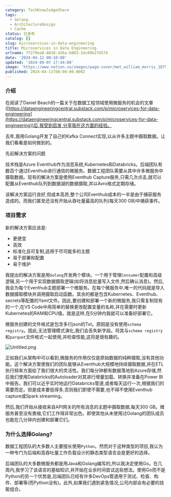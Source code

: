 ```yaml
---
category: TechKnowledgeShare
tags:
  - Golang
  - ArchitectureDesign
  - Cache
status: 已发布
catalog: []
slug: microservices-in-data-engineering
title: Microservices in Data Engineering
urlname: 7f279ea0-883d-426a-b803-34c09b27d574
date: '2024-04-12 00:10:00'
updated: '2024-09-07 17:44:00'
image: 'https://www.notion.so/images/page-cover/met_william_morris_1875.jpg'
published: 2024-04-11T08:00:00.000Z
---
```


### 介绍


在阅读了Daniel Beach的一篇关于在数据工程领域使用微服务的机会的文章([https://dataengineeringcentral.substack.com/p/microservices-for-data-engineering](https://dataengineeringcentral.substack.com/p/microservices-for-data-engineering))后,我受到启发,分享我在这方面的经验。


去年,我用Golang开发了自己的Kafka Connect实现,以从许多主题中摄取数据。让我们看看是如何做到的。


先前解决方案的问题


技术栈是Azure Eventhub作为消息系统,Kubernetes和Databricks。后端团队有数百个通过Eventhub进行通信的微服务。数据工程团队需要从其中许多微服务中摄取数据。现有的解决方案是使用Eventhub Capture服务,只需几次点击,就可以配置从Eventhub队列到数据湖的数据摄取,并以Avro格式定期存储。


该解决方案运行良好,但成本高昂,整个公司Eventhub成本的一半是由于捕获服务造成的。而我们甚至还没有开始从吞吐量最高的队列(每天300 GB)中捕获事件。


### 项目需求


新的解决方案应该是:

- 更便宜
- 高效
- 标准化且可复制,适用于尽可能多的主题
- 易于部署和配置
- 易于维护

我提出的解决方案是用`Golang`开发两个模块。一个用于管理`Consumer`配置和高级逻辑,另一个用于实现数据摄取逻辑(如将消息批量写入文件,然后确认消息)。然后,我会为每个Eventhub主题部署一个微服务。在每个微服务中,唯一的代码就是导入数据摄取模块并调用摄取启动函数。其余的都是包含Kubernetes、Eventhub、secrets等配置的Yaml文件。因此,要创建和部署一个新的微服务,我只需复制现有的一个,在VS Code中用简单的替换更改配置变量的名称,并在需要时更新Kubernetes的RAM和CPU值。就是这样,在5分钟内我就可以准备好部署它。


微服务创建的文件格式是包含多行json的Txt。原因是没有使用`schema registry`。因此,无法管理模式演化,我们会丢失新字段。将其与`schema registry`和`parquet`文件格式一起使用,并检查性能,这将是很有趣的。


![Untitled.png](https://prod-files-secure.s3.us-west-2.amazonaws.com/5d24fe63-e567-4804-86f9-9fdc62e13082/4e0f8d5d-b295-4408-9363-660688d511a9/Untitled.png?X-Amz-Algorithm=AWS4-HMAC-SHA256&X-Amz-Content-Sha256=UNSIGNED-PAYLOAD&X-Amz-Credential=ASIAZI2LB4662K2TNLYT%2F20250309%2Fus-west-2%2Fs3%2Faws4_request&X-Amz-Date=20250309T213228Z&X-Amz-Expires=3600&X-Amz-Security-Token=IQoJb3JpZ2luX2VjEDQaCXVzLXdlc3QtMiJHMEUCIHcshzefAQ95W3Z%2B9wFhOJKIbMB4CH657SzZe4vzM%2FGsAiEAvBDW62u8jOV4dXtG2nBgxZgCtelnloWj2bJPJL0BKLgq%2FwMIfRAAGgw2Mzc0MjMxODM4MDUiDHZS46dv%2Fg4a4YVa6ircA8OeCKAZ%2FqJD9A0z1Rfc0fG0w86fV34TlzRydd%2B6ylfeuGz3QLyvOtjmO%2B6cGILvQlhfjYEHdt2rlTQCgdgHwcUXUmMozEeKzEBfAxzXIAkFIc1GS3dGh6VqAa7XQhkNP95sQIeha6ELWIm7j1c8ALai5NXrMICRUhrTxsKi39rijxtQdLJ3dUUqAgCX25Tjsm3B%2BazuyyWHyp40b1vxie0O%2Fal0wPft8sU5%2Ff0%2FfAWoJa0GTXZh06hADxQ%2BMNyT9D730GpjifbECVeb0%2Bu97KZ8wYygksNyxzfuTbXLGLnWfTgs15M7c5fUcen6s8PgA19S2ViM6QZ3oT3WLDx9IKQLH%2Fb1k7gZZMbVyM1SsFlNWUQ7E9DjgyI0LsEfsZdoQMRNI39TOqDpT8x6QRBeWzuw5m4%2BwjA2YqJ%2Bpe223oc5kWYzTCSAd%2FylfFvLvgcjDWhIV98cLc%2Fy3X6JamXZapfviFB2cx%2BvT1Ong1JWsw35ppeeGND0fYGCeaWTfT9yOjGa68OB7%2BNxwP16DpTQzUNh3JGycfbi5c1pkejR7dhW2HHaLITBn9YsxF47HncGJrRgZcc6a%2FJdB8rJQXyO3uWH9LVyrfADXK9Z8rVnoGrKMBt90xflZ7z4VLabMNHft74GOqUBJmK1Yagp4K11nBY9PBPMFk56CTOj3T%2FRWS5q8YB%2B31vWKdvuM7m7Jk91qcWV9ikMYdpxwEHpJHZkTowPvpzj%2BBJyOdC0GN%2B6SwJbYgdZ%2Fi6U8UK82csttiL9S%2B8ExpFz3T0ZxPho%2BEvKnNEpPR0zIaTz0HlEzva3EVHYZ3RWUSgA%2BbpjKbbqb0GXJrbuUeqXu%2FjQN9jfdAkjTMfAuZL9mKWeICCV&X-Amz-Signature=45345ca11d848f78bd2cc8617702a1d3cb3fdb46fcdec161b10a79749364c2dd&X-Amz-SignedHeaders=host&x-id=GetObject)


正如我们从架构中可以看到,微服务的作用仅仅是原始数据的纯粹摄取,没有其他功能。这个解决方案使我们的团队能够从Eventhub大规模地持续摄取数据,并在ETL执行频率方面给了我们很大的灵活性。我们每分钟都有数据落地到Azure存储,然后我们使用Databricks的Autoloader对其进行增量加载、转换并准备在Power BI中报告。我们可以近乎实时地运行Databricks管道,或者每天运行一次,根据我们的需要而定。但是成本要低得多,否则我们即使不需要,也不得不使用Eventhub capture或Spark streaming。


然后,我们开始从接收来自API网关的所有消息的主题中摄取数据,每天300 GB。微服务甚至没有畏缩,它们工作得非常出色。即使其他从未使用过Golang的团队成员也能在几分钟内创建和部署它们。


### 为什么选择Golang?


数据工程团队的大多数人主要擅长使用`Python`。然而对于这种类型的项目,我认为一种专门为后端和高吞吐量工作负载设计的静态类型语言会是更好的选择。


后端团队的大多数微服务都是用Java和Golang编写的,所以我决定使用Go。在几周内,我学习了该语言的基础知识,并开始在业余时间尝试这些想法。使用Go而不是Python的另一个优势是,后端团队已经有许多DevOps管道用于测试、检查、构件、部署等(而Python没有)。此外,如果我们遇到紧急情况,公司内部会有必要的技能组合。

